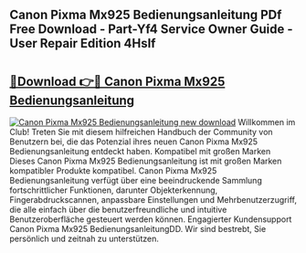 ## Canon Pixma Mx925 Bedienungsanleitung PDf Free Download - Part-Yf4 Service Owner Guide - User Repair Edition 4HsIf

# <h2><a href="http://df5z9uz.blite.top/?on=Canon+Pixma+Mx925+Bedienungsanleitung">🔗Download 👉🔴 Canon Pixma Mx925 Bedienungsanleitung</a></h2>

[![Canon Pixma Mx925 Bedienungsanleitung new download](https://i.imgur.com/lujVjoI.png)](http://df5z9uz.blite.top/?on=Canon+Pixma+Mx925+Bedienungsanleitung)
Willkommen im Club! Treten Sie mit diesem hilfreichen Handbuch der Community von Benutzern bei, die das Potenzial ihres neuen Canon Pixma Mx925 Bedienungsanleitung entdeckt haben. Kompatibel mit großen Marken Dieses Canon Pixma Mx925 Bedienungsanleitung ist mit großen Marken kompatibler Produkte kompatibel. Canon Pixma Mx925 Bedienungsanleitung verfügt über eine beeindruckende Sammlung fortschrittlicher Funktionen, darunter Objekterkennung, Fingerabdruckscannen, anpassbare Einstellungen und Mehrbenutzerzugriff, die alle einfach über die benutzerfreundliche und intuitive Benutzeroberfläche gesteuert werden können. Engagierter Kundensupport Canon Pixma Mx925 BedienungsanleitungDD. Wir sind bestrebt, Sie persönlich und zeitnah zu unterstützen.
